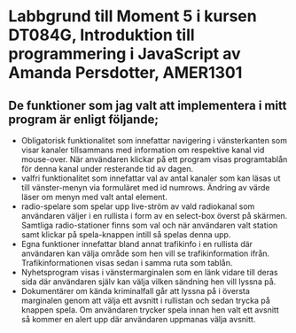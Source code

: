# Labbgrund till Moment 5 i kursen DT084G, Introduktion till programmering i JavaScript av Amanda Persdotter, AMER1301

## De funktioner som jag valt att implementera i mitt program är enligt följande;
- Obligatorisk funktionalitet som innefattar navigering i vänsterkanten som visar kanaler tillsammans med information om respektive kanal vid mouse-over. När användaren klickar på ett program visas programtablån för denna kanal under resterande tid av dagen.
- valfri funktionalitet som innefattar val av antal kanaler som kan läsas ut till vänster-menyn via formuläret med id numrows. Ändring av värde läser om menyn med valt antal element. 
- radio-spelare som spelar upp live-ström av vald radiokanal som användaren väljer i en rullista i form av en select-box överst på skärmen. Samtliga radio-stationer finns som val och när användaren valt station samt klickar på spela-knappen intill så spelas denna upp. 
- Egna funktioner innefattar bland annat trafikinfo i en rullista där användaren kan välja område som hen vill se trafikinformation ifrån. Trafikinformationen visas sedan i samma ruta som tablån. 
- Nyhetsprogram visas i vänstermarginalen som en länk vidare till deras sida där användaren själv kan välja vilken sändning hen vill lyssna på. 
- Dokumentärer om kända kriminalfall går att lyssna på i översta marginalen genom att välja ett avsnitt i rullistan och sedan trycka på knappen spela. Om användaren trycker spela innan hen valt ett avsnitt så kommer en alert upp där användaren uppmanas välja avsnitt. 